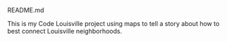 README.md

This is my Code Louisville project using maps to tell a story about how to best connect Louisville neighborhoods. 